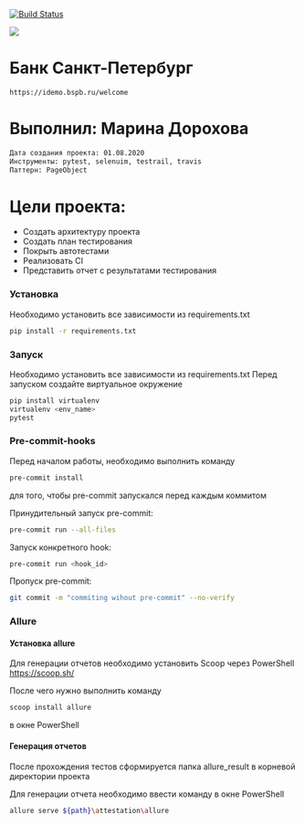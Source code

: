 [![Build Status](https://travis-ci.org/test1910md/attestation.svg?branch=master)](https://travis-ci.org/github/test1910md/attestation)

<img src='https://bettercodehub.com/edge/badge/test1910md/attestation?branch=master'>

# Банк Санкт-Петербург
    https://idemo.bspb.ru/welcome

# Выполнил: Марина Дорохова

```sh
Дата создания проекта: 01.08.2020
Инструменты: pytest, selenuim, testrail, travis
Паттерн: PageObject
```
  
# Цели проекта:

- Создать архитектуру проекта
- Создать план тестирования 
- Покрыть автотестами
- Реализовать CI
- Представить отчет с результатами тестирования
 
### Установка

Необходимо установить все зависимости из requirements.txt

```sh
pip install -r requirements.txt
```

 ### Запуск

Необходимо установить все зависимости из requirements.txt
Перед запуском создайте виртуальное окружение

```sh
pip install virtualenv
virtualenv <env_name>
pytest
```
 ### Pre-commit-hooks
 Перед началом работы, необходимо выполнить команду
  ```sh
pre-commit install
```
для того, чтобы pre-commit запускался перед каждым коммитом

Принудительный запуск pre-commit:
 ```sh
pre-commit run --all-files
```
Запуск конкретного hook:
 ```sh
pre-commit run <hook_id>
```
Пропуск pre-commit:
 ```sh
git commit -m "commiting wihout pre-commit" --no-verify
```
### Allure
 #### Установка allure
 Для генерации отчетов необходимо установить Scoop через PowerShell
 https://scoop.sh/

 После чего нужно выполнить команду
  ```sh
 scoop install allure
 ```
 в окне PowerShell

 #### Генерация отчетов
 После прохождения тестов сформируется папка allure_result в корневой директории проекта

 Для генерации отчета необходимо ввести команду в окне PowerShell
 ```sh
 allure serve ${path}\attestation\allure
 ```
